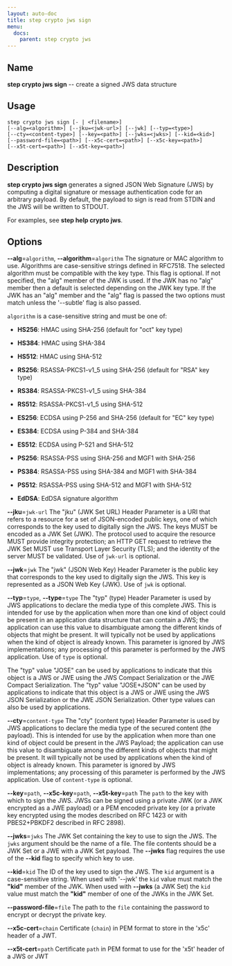 ```yaml
---
layout: auto-doc
title: step crypto jws sign
menu:
  docs:
    parent: step crypto jws
---
```


## Name
**step crypto jws sign** -- create a signed JWS data structure

## Usage

```raw
step crypto jws sign [- | <filename>]
[--alg=<algorithm>] [--jku=<jwk-url>] [--jwk] [--typ=<type>]
[--cty=<content-type>] [--key=<path>] [--jwks=<jwks>] [--kid=<kid>]
[--password-file=<path>] [--x5c-cert=<path>] [--x5c-key=<path>]
[--x5t-cert=<path>] [--x5t-key=<path>]
```

## Description

**step crypto jws sign** generates a signed JSON Web Signature (JWS) by
computing a digital signature or message authentication code for an arbitrary
payload. By default, the payload to sign is read from STDIN and the JWS will
be written to STDOUT.

For examples, see **step help crypto jws**.

## Options


**--alg**=`algorithm`, **--algorithm**=`algorithm`
The signature or MAC algorithm to use. Algorithms are case-sensitive strings
defined in RFC7518. The selected algorithm must be compatible with the key
type. This flag is optional. If not specified, the "alg" member of the JWK is
used. If the JWK has no "alg" member then a default is selected depending on
the JWK key type. If the JWK has an "alg" member and the "alg" flag is passed
the two options must match unless the '--subtle' flag is also passed.

`algorithm` is a case-sensitive string and must be one of:

- **HS256**: HMAC using SHA-256 (default for "oct" key type)

- **HS384**: HMAC using SHA-384

- **HS512**: HMAC using SHA-512

- **RS256**: RSASSA-PKCS1-v1_5 using SHA-256 (default for "RSA" key type)

- **RS384**: RSASSA-PKCS1-v1_5 using SHA-384

- **RS512**: RSASSA-PKCS1-v1_5 using SHA-512

- **ES256**: ECDSA using P-256 and SHA-256 (default for "EC" key type)

- **ES384**: ECDSA using P-384 and SHA-384

- **ES512**: ECDSA using P-521 and SHA-512

- **PS256**: RSASSA-PSS using SHA-256 and MGF1 with SHA-256

- **PS384**: RSASSA-PSS using SHA-384 and MGF1 with SHA-384

- **PS512**: RSASSA-PSS using SHA-512 and MGF1 with SHA-512

- **EdDSA**: EdDSA signature algorithm

**--jku**=`jwk-url`
The "jku" (JWK Set URL) Header Parameter is a URI that refers to a resource
for a set of JSON-encoded public keys, one of which corresponds to the key
used to digitally sign the JWS. The keys MUST be encoded as a JWK Set (JWK).
The protocol used to acquire the resource MUST provide integrity protection;
an HTTP GET request to retrieve the JWK Set MUST use Transport Layer Security
(TLS); and the identity of the server MUST be validated. Use of `jwk-url` is
optional.

**--jwk**=`jwk`
The "jwk" (JSON Web Key) Header Parameter is the public key that corresponds
to the key used to digitally sign the JWS. This key is represented as a JSON
Web Key (JWK). Use of `jwk` is optional.

**--typ**=`type`, **--type**=`type`
The "typ" (type) Header Parameter is used by JWS applications to declare the
media type of this complete JWS. This is intended for use by the application
when more than one kind of object could be present in an application data
structure that can contain a JWS; the application can use this value to
disambiguate among the different kinds of objects that might be present. It
will typically not be used by applications when the kind of object is already
known. This parameter is ignored by JWS implementations; any processing of
this parameter is performed by the JWS application. Use of `type` is
optional.

The "typ" value "JOSE" can be used by applications to indicate that this
object is a JWS or JWE using the JWS Compact Serialization or the JWE Compact
Serialization. The "typ" value "JOSE+JSON" can be used by applications to
indicate that this object is a JWS or JWE using the JWS JSON Serialization or
the JWE JSON Serialization. Other type values can also be used by
applications.

**--cty**=`content-type`
The "cty" (content type) Header Parameter is used by JWS applications to
declare the media type of the secured content (the payload). This is intended
for use by the application when more than one kind of object could be present
in the JWS Payload; the application can use this value to disambiguate among
the different kinds of objects that might be present. It will typically not be
used by applications when the kind of object is already known. This parameter
is ignored by JWS implementations; any processing of this parameter is
performed by the JWS application. Use of `content-type` is optional.

**--key**=`path`, **--x5c-key**=`path`, **--x5t-key**=`path`
The `path` to the key with which to sign the JWS.
JWSs can be signed using a private JWK (or a JWK encrypted as a JWE payload) or
a PEM encoded private key (or a private key encrypted using the modes described
on RFC 1423 or with PBES2+PBKDF2 described in RFC 2898).

**--jwks**=`jwks`
The JWK Set containing the key to use to sign the JWS. The `jwks` argument
should be the name of a file. The file contents should be a JWK Set or a JWE
with a JWK Set payload. The **--jwks** flag requires the use of the **--kid**
flag to specify which key to use.

**--kid**=`kid`
The ID of the key used to sign the JWS. The `kid` argument is a case-sensitive
string. When used with '--jwk' the `kid` value must match the **"kid"** member
of the JWK. When used with **--jwks** (a JWK Set) the `kid` value must match
the **"kid"** member of one of the JWKs in the JWK Set.

**--password-file**=`file`
The path to the `file` containing the password to encrypt or decrypt the private key.

**--x5c-cert**=`chain`
Certificate (`chain`) in PEM format to store in the 'x5c' header of a JWT.

**--x5t-cert**=`path`
Certificate `path` in PEM format to use for the 'x5t' header of a JWS or JWT

